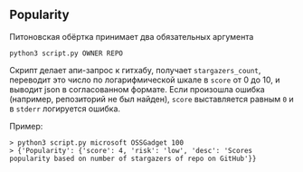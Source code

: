 ## Popularity

Питоновская обёртка принимает два обязательных аргумента
```
python3 script.py OWNER REPO
```
Скрипт делает апи-запрос к гитхабу, получает `stargazers_count`, переводит это число по логарифмической шкале в `score` от 0 до 10, и выводит json в согласованном формате. Если произошла ошибка (например, репозиторий не был найден), `score` выставляется равным `0` и в `stderr` логируется ошибка.

Пример:
```
> python3 script.py microsoft OSSGadget 100
> {'Popularity': {'score': 4, 'risk': 'low', 'desc': 'Scores popularity based on number of stargazers of repo on GitHub'}}
```